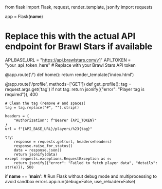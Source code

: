 from flask import Flask, request, render_template, jsonify
import requests

app = Flask(__name__)

# Replace this with the actual API endpoint for Brawl Stars if available
API_BASE_URL = "https://api.brawlstars.com/v1"
API_TOKEN = "your_api_token_here"  # Replace with your Brawl Stars API token

@app.route('/')
def home():
    return render_template('index.html')

@app.route('/profile', methods=['GET'])
def get_profile():
    tag = request.args.get('tag')
    if not tag:
        return jsonify({"error": "Player tag is required"}), 400

    # Clean the tag (remove # and spaces)
    tag = tag.replace("#", "").strip()

    headers = {
        "Authorization": f"Bearer {API_TOKEN}"
    }
    url = f"{API_BASE_URL}/players/%23{tag}"

    try:
        response = requests.get(url, headers=headers)
        response.raise_for_status()
        data = response.json()
        return jsonify(data)
    except requests.exceptions.RequestException as e:
        return jsonify({"error": "Failed to fetch player data", "details": str(e)}), 500

if __name__ == '__main__':
    # Run Flask without debug mode and multiprocessing to avoid sandbox errors
    app.run(debug=False, use_reloader=False)

